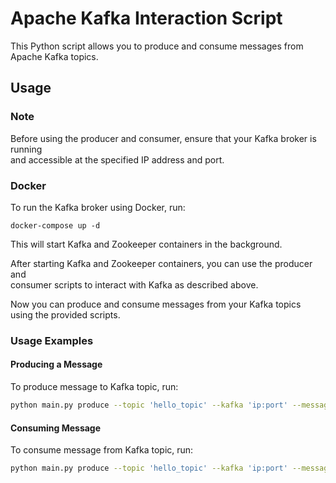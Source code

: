 # Apache Kafka Interaction Script

This Python script allows you to produce and consume messages from Apache Kafka topics.

## Usage
### Note
 Before using the producer and consumer, ensure that your Kafka broker is running \
 and accessible at the specified IP address and port.

### Docker
 To run the Kafka broker using Docker, run:

```
docker-compose up -d
```

This will start Kafka and Zookeeper containers in the background.

After starting Kafka and Zookeeper containers, you can use the producer and \
consumer scripts to interact with Kafka as described above.

Now you can produce and consume messages from your Kafka topics using the provided scripts.

### Usage Examples

#### Producing a Message
To produce message to Kafka topic, run:

```bash
python main.py produce --topic 'hello_topic' --kafka 'ip:port' --message 'Hello, Kafka!'
```

#### Consuming Message
To consume message from Kafka topic, run:

```bash
python main.py produce --topic 'hello_topic' --kafka 'ip:port' --message 'Hello, Kafka!'
```